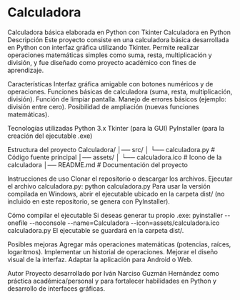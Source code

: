 # Calculadora
Calculadora básica elaborada en Python con Tkinter
Calculadora en Python
Descripción
Este proyecto consiste en una calculadora básica desarrollada en Python con interfaz gráfica utilizando Tkinter.
Permite realizar operaciones matemáticas simples como suma, resta, multiplicación y división, y fue diseñado como proyecto académico con fines de aprendizaje.

Características
Interfaz gráfica amigable con botones numéricos y de operaciones.
Funciones básicas de calculadora (suma, resta, multiplicación, división).
Función de limpiar pantalla.
Manejo de errores básicos (ejemplo: división entre cero).
Posibilidad de ampliación (nuevas funciones matemáticas).

Tecnologías utilizadas
Python 3.x
Tkinter (para la GUI)
PyInstaller (para la creación del ejecutable .exe)

Estructura del proyecto
Calculadora/
│── src/
│   └── calculadora.py       # Código fuente principal
│── assets/
│   └── calculadora.ico      # Icono de la calculadora
│── README.md                # Documentación del proyecto

Instrucciones de uso
Clonar el repositorio o descargar los archivos.
Ejecutar el archivo calculadora.py:
  python calculadora.py
Para usar la versión compilada en Windows, abrir el ejecutable ubicado en la carpeta dist/ (no incluido en este repositorio, se genera con PyInstaller).

Cómo compilar el ejecutable
Si deseas generar tu propio .exe:
  pyinstaller --onefile --noconsole --name=Calculadora --icon=assets/calculadora.ico calculadora.py
El ejecutable se guardará en la carpeta dist/.

Posibles mejoras
Agregar más operaciones matemáticas (potencias, raíces, logaritmos).
Implementar un historial de operaciones.
Mejorar el diseño visual de la interfaz.
Adaptar la aplicación para Android o Web.

Autor
Proyecto desarrollado por Iván Narciso Guzmán Hernández como práctica académica/personal y para fortalecer habilidades en Python y desarrollo de interfaces gráficas.
